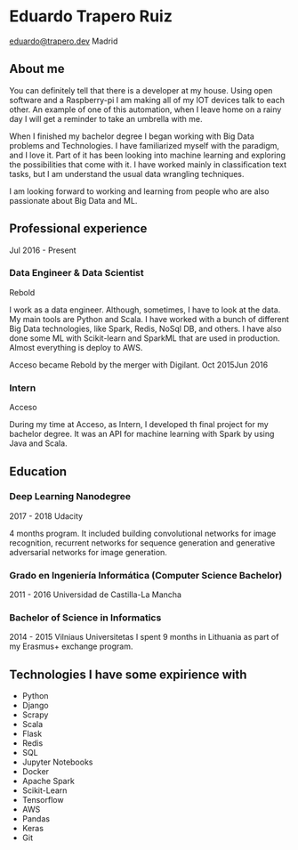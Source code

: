 # Eduardo Trapero Ruiz
eduardo@trapero.dev
Madrid

## About me

You can definitely tell that there is a developer at my house. Using open software and a Raspberry-pi I am making all of my IOT devices talk to each other. An example of one of this automation, when I leave home on a rainy day I will get a reminder to take an umbrella with me.

When I finished my bachelor degree I began working with Big Data problems and Technologies. I have familiarized myself with the paradigm, and I love it. Part of it has been looking into machine learning and exploring the possibilities that come with it. I have worked mainly in classification text tasks, but I am understand the usual data wrangling techniques.

I am looking forward to working and learning from people who are also passionate about Big Data and ML.

## Professional experience
Jul 2016 - Present
### Data Engineer & Data Scientist
Rebold

I work as a data engineer. Although, sometimes, I have to look at the data. My main tools are Python and Scala. I have worked with a bunch of different Big Data technologies, like Spark, Redis, NoSql DB, and others. I have also done some ML with Scikit-learn and SparkML that are used in production. Almost everything is deploy to AWS.

Acceso became Rebold by the merger with Digilant.
Oct 2015Jun 2016
### Intern
Acceso

During my time at Acceso, as Intern, I developed th final project for my bachelor degree. It was an API for machine learning with Spark by using Java and Scala.

## Education

### Deep Learning Nanodegree
2017 - 2018
Udacity

4 months program. It included building convolutional networks for image recognition, recurrent networks for sequence generation and generative adversarial networks for image generation.

### Grado en Ingeniería Informática (Computer Science Bachelor)
2011 - 2016
Universidad de Castilla-La Mancha

### Bachelor of Science in Informatics
2014 - 2015
Vilniaus Universitetas
I spent 9 months in Lithuania as part of my Erasmus+ exchange program.

## Technologies I have some expirience with
- Python 
- Django
- Scrapy
- Scala
- Flask
- Redis
- SQL
- Jupyter Notebooks
- Docker
- Apache Spark
- Scikit-Learn
- Tensorflow
- AWS
- Pandas 
- Keras
- Git
